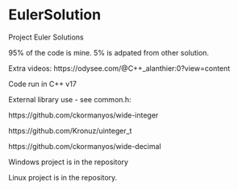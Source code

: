 # EulerSolution
<p>Project Euler Solutions</p>
<p>
95% of the code is mine.
5% is adpated from other solution.
</p>

</p>Extra videos: https://odysee.com/@C++_alanthier:0?view=content</p>

</p>Code run in C++ v17</p>
</p>External library use - see common.h:</p>

</p>https://github.com/ckormanyos/wide-integer</p>
</p>https://github.com/Kronuz/uinteger_t</p>
</p>https://github.com/ckormanyos/wide-decimal</p>

<p>Windows project is in the repository</p>
<p>Linux project is in the repository.</p>
